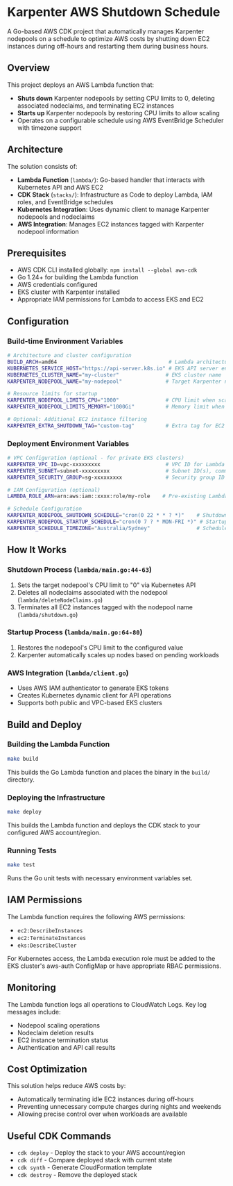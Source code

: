 # Karpenter AWS Shutdown Schedule

A Go-based AWS CDK project that automatically manages Karpenter nodepools on a schedule to optimize AWS costs by shutting down EC2 instances during off-hours and restarting them during business hours.

## Overview

This project deploys an AWS Lambda function that:
- **Shuts down** Karpenter nodepools by setting CPU limits to 0, deleting associated nodeclaims, and terminating EC2 instances
- **Starts up** Karpenter nodepools by restoring CPU limits to allow scaling
- Operates on a configurable schedule using AWS EventBridge Scheduler with timezone support

## Architecture

The solution consists of:
- **Lambda Function** (`lambda/`): Go-based handler that interacts with Kubernetes API and AWS EC2
- **CDK Stack** (`stacks/`): Infrastructure as Code to deploy Lambda, IAM roles, and EventBridge schedules
- **Kubernetes Integration**: Uses dynamic client to manage Karpenter nodepools and nodeclaims
- **AWS Integration**: Manages EC2 instances tagged with Karpenter nodepool information

## Prerequisites

- AWS CDK CLI installed globally: `npm install --global aws-cdk`
- Go 1.24+ for building the Lambda function
- AWS credentials configured
- EKS cluster with Karpenter installed
- Appropriate IAM permissions for Lambda to access EKS and EC2

## Configuration

### Build-time Environment Variables

```bash
# Architecture and cluster configuration
BUILD_ARCH=amd64                                    # Lambda architecture (arm64 or amd64)
KUBERNETES_SERVICE_HOST="https://api-server.k8s.io" # EKS API server endpoint
KUBERNETES_CLUSTER_NAME="my-cluster"               # EKS cluster name
KARPENTER_NODEPOOL_NAME="my-nodepool"              # Target Karpenter nodepool name

# Resource limits for startup
KARPENTER_NODEPOOL_LIMITS_CPU="1000"               # CPU limit when scaling up
KARPENTER_NODEPOOL_LIMITS_MEMORY="1000Gi"          # Memory limit when scaling up

# Optional: Additional EC2 instance filtering
KARPENTER_EXTRA_SHUTDOWN_TAG="custom-tag"          # Extra tag for EC2 instance filtering
```

### Deployment Environment Variables

```bash
# VPC Configuration (optional - for private EKS clusters)
KARPENTER_VPC_ID=vpc-xxxxxxxxx                     # VPC ID for Lambda
KARPENTER_SUBNET=subnet-xxxxxxxxx                  # Subnet ID(s), comma-separated
KARPENTER_SECURITY_GROUP=sg-xxxxxxxxx              # Security group ID (optional)

# IAM Configuration (optional)
LAMBDA_ROLE_ARN=arn:aws:iam::xxxx:role/my-role    # Pre-existing Lambda execution role

# Schedule Configuration
KARPENTER_NODEPOOL_SHUTDOWN_SCHEDULE="cron(0 22 * * ? *)"    # Shutdown time (10 PM daily)
KARPENTER_NODEPOOL_STARTUP_SCHEDULE="cron(0 7 ? * MON-FRI *)" # Startup time (7 AM weekdays)
KARPENTER_SCHEDULE_TIMEZONE="Australia/Sydney"               # Schedule timezone
```

## How It Works

### Shutdown Process (`lambda/main.go:44-63`)
1. Sets the target nodepool's CPU limit to "0" via Kubernetes API
2. Deletes all nodeclaims associated with the nodepool (`lambda/deleteNodeClaims.go`)
3. Terminates all EC2 instances tagged with the nodepool name (`lambda/shutdown.go`)

### Startup Process (`lambda/main.go:64-80`)
1. Restores the nodepool's CPU limit to the configured value
2. Karpenter automatically scales up nodes based on pending workloads

### AWS Integration (`lambda/client.go`)
- Uses AWS IAM authenticator to generate EKS tokens
- Creates Kubernetes dynamic client for API operations
- Supports both public and VPC-based EKS clusters

## Build and Deploy

### Building the Lambda Function

```bash
make build
```

This builds the Go Lambda function and places the binary in the `build/` directory.

### Deploying the Infrastructure

```bash
make deploy
```

This builds the Lambda function and deploys the CDK stack to your configured AWS account/region.

### Running Tests

```bash
make test
```

Runs the Go unit tests with necessary environment variables set.

## IAM Permissions

The Lambda function requires the following AWS permissions:
- `ec2:DescribeInstances`
- `ec2:TerminateInstances` 
- `eks:DescribeCluster`

For Kubernetes access, the Lambda execution role must be added to the EKS cluster's aws-auth ConfigMap or have appropriate RBAC permissions.

## Monitoring

The Lambda function logs all operations to CloudWatch Logs. Key log messages include:
- Nodepool scaling operations
- Nodeclaim deletion results
- EC2 instance termination status
- Authentication and API call results

## Cost Optimization

This solution helps reduce AWS costs by:
- Automatically terminating idle EC2 instances during off-hours
- Preventing unnecessary compute charges during nights and weekends
- Allowing precise control over when workloads are available

## Useful CDK Commands

- `cdk deploy` - Deploy the stack to your AWS account/region
- `cdk diff` - Compare deployed stack with current state  
- `cdk synth` - Generate CloudFormation template
- `cdk destroy` - Remove the deployed stack
